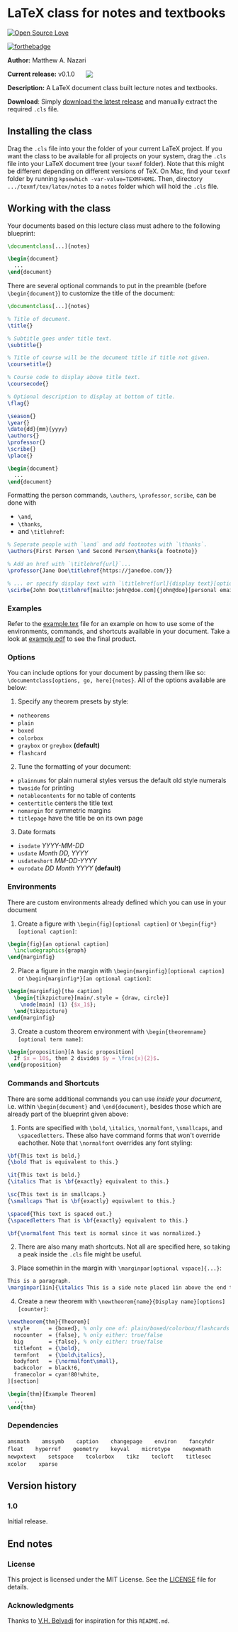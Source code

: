 # LaTeX class for notes and textbooks

[![Open Source Love](https://badges.frapsoft.com/os/mit/mit.svg?v=102)](https://github.com/ellerbrock/open-source-badge/)

[![forthebadge](https://forthebadge.com/images/badges/gluten-free.svg)](http://forthebadge.com)

**Author:** Matthew A. Nazari

**Current release:** v0.1.0 <a href="https://github.com/mattynaz/latex-notes/releases/latest"><img src="https://img.shields.io/badge/Download-latest%20release-brightgreen.svg" style="vertical-align: text-bottom;margin-left: 1.5em;"></a>

**Description:** A LaTeX document class built lecture notes and textbooks.

**Download**: Simply [download the latest release](https://github.com/mattynaz/latex-notes/releases/latest) and manually extract the required `.cls` file.

## Installing the class
Drag the `.cls` file into your the folder of your current LaTeX project. If you want the class to be available for all projects on your system, drag the `.cls` file into your LaTeX document tree (your `texmf` folder). Note that this might be different depending on different versions of TeX. On Mac, find your `texmf` folder by running `kpsewhich -var-value=TEXMFHOME`. Then, directory `.../texmf/tex/latex/notes` to a `notes` folder which will hold the `.cls` file. 

## Working with the class
Your documents based on this lecture class must adhere to the following blueprint:

```LaTeX
\documentclass[...]{notes}

\begin{document}
  ...
\end{document}
```

There are several optional commands to put in the preamble (before `\begin{document}`) to customize the title of the document:
```LaTeX
\documentclass[...]{notes}

% Title of document.
\title{}

% Subtitle goes under title text.
\subtitle{}

% Title of course will be the document title if title not given.
\coursetitle{}

% Course code to display above title text.
\coursecode{}

% Optional description to display at bottom of title.
\flag{}

\season{}
\year{}
\date{dd}{mm}{yyyy}
\authors{}
\professor{}
\scribe{}
\place{}

\begin{document}
  ...
\end{document}
```

Formatting the person commands, `\authors`, `\professor`, `scribe`, can be done with
- `\and`,
- `\thanks`,
- and `\titlehref`:
```LaTeX
% Seperate people with `\and` and add footnotes with `\thanks`.
\authors{First Person \and Second Person\thanks{a footnote}}

% Add an href with `\titlehref{url}`...
\professor{Jane Doe\titlehref{https://janedoe.com/}}

% ... or specify display text with `\titlehref[url]{display text}[optional display tag]`.
\scirbe{John Doe\titlehref[mailto:john@doe.com]{john@doe}[personal email]}
```

### Examples
Refer to the [example.tex](example/example.tex) file for an example on how to use some of the environments, commands, and shortcuts available in your document. Take a look at [example.pdf](example/example.pdf) to see the final product.

### Options
You can include options for your document by passing them like so: `\documentclass[options, go, here]{notes}`. All of the options available are below:

1. Specify any theorem presets by style:
- `notheorems`
- `plain`
- `boxed`
- `colorbox`
- `graybox` or `greybox` **(default)**
- `flashcard`

2. Tune the formatting of your document:
- `plainnums` for plain numeral styles versus the default old style numerals
- `twoside` for printing
- `notablecontents` for no table of contents
- `centertitle` centers the title text 
- `nomargin` for symmetric margins
- `titlepage` have the title be on its own page

3. Date formats
- `isodate` *YYYY-MM-DD*
- `usdate` *Month DD, YYYY*
- `usdateshort` *MM-DD-YYYY*
- `eurodate` *DD Month YYYY* **(default)**

### Environments
There are custom environments already defined which you can use in your document

1. Create a figure with `\begin{fig}[optional caption]` or `\begin{fig*}[optional caption]`:
```LaTeX
\begin{fig}[an optional caption]
  \includegraphics{graph}
\end{marginfig}
```

2. Place a figure in the margin with `\begin{marginfig}[optional caption]` or `\begin{marginfig*}[an optional caption]`:
```LaTeX
\begin{marginfig}[the caption]
  \begin{tikzpicture}[main/.style = {draw, circle}]
    \node[main] (1) {$x_1$};
  \end{tikzpicture}
\end{marginfig}
```

3. Create a custom theorem environment with `\begin{theoremname}[optional term name]`:
```LaTeX
\begin{proposition}[A basic proposition]
  If $x = 10$, then 2 divides $y = \frac{x}{2}$.
\end{proposition}
```

### Commands and Shortcuts
There are some additional commands you can use _inside your document_, i.e. within `\begin{document}` and `\end{document}`, besides those which are already part of the blueprint given above:

1. Fonts are specified with `\bold`, `\italics`, `\normalfont`, `\smallcaps`, and `\spacedletters`. These also have command forms that won't override eachother. Note that `\normalfont` overrides any font styling:
```LaTeX
\bf{This text is bold.}
{\bold That is equivalent to this.}

\it{This text is bold.}
{\italics That is \bf{exactly} equivalent to this.}

\sc{This text is in smallcaps.}
{\smallcaps That is \bf{exactly} equivalent to this.}

\spaced{This text is spaced out.}
{\spacedletters That is \bf{exactly} equivalent to this.}

\bf{\normalfont This text is normal since it was normalized.}
```

2. There are also many math shortcuts. Not all are specified here, so taking a peak inside the `.cls` file might be useful.
<!-- ```LaTeX
% Probability
$$
  \iid
  \E
  \Var
  \SD
  \MSE
  \bias
$$
% Probability
% Probability
``` -->

3. Place somethin in the margin with `\marginpar[optional vspace]{...}`:
```LaTeX
This is a paragraph.
\marginpar[1in]{\italics This is a side note placed 1in above the end the paragraph.}
```

4. Create a new theorem with `\newtheorem{name}{Display name}[options][counter]`:
```LaTeX
\newtheorem{thm}{Theorem}[
  style      = {boxed}, % only one of: plain/boxed/colorbox/flashcards
  nocounter  = {false}, % only either: true/false
  big        = {false}, % only either: true/false
  titlefont  = {\bold},
  termfont   = {\bold\italics},
  bodyfont   = {\normalfont\small},
  backcolor  = black!6,
  framecolor = cyan!80!white,
][section]

\begin{thm}[Example Theorem]
  ...
\end{thm}
```

### Dependencies
`amsmath` &nbsp;&nbsp;&nbsp;&nbsp;&nbsp; `amssymb` &nbsp;&nbsp;&nbsp;&nbsp;&nbsp; `caption` &nbsp;&nbsp;&nbsp;&nbsp;&nbsp; `changepage` &nbsp;&nbsp;&nbsp;&nbsp;&nbsp; `environ` &nbsp;&nbsp;&nbsp;&nbsp;&nbsp; `fancyhdr` &nbsp;&nbsp;&nbsp;&nbsp;&nbsp; `float` &nbsp;&nbsp;&nbsp;&nbsp;&nbsp; `hyperref` &nbsp;&nbsp;&nbsp;&nbsp;&nbsp; `geometry` &nbsp;&nbsp;&nbsp;&nbsp;&nbsp; `keyval` &nbsp;&nbsp;&nbsp;&nbsp;&nbsp; `microtype` &nbsp;&nbsp;&nbsp;&nbsp;&nbsp; `newpxmath` &nbsp;&nbsp;&nbsp;&nbsp;&nbsp; `newpxtext` &nbsp;&nbsp;&nbsp;&nbsp;&nbsp; `setspace` &nbsp;&nbsp;&nbsp;&nbsp;&nbsp; `tcolorbox` &nbsp;&nbsp;&nbsp;&nbsp;&nbsp; `tikz` &nbsp;&nbsp;&nbsp;&nbsp;&nbsp; `tocloft` &nbsp;&nbsp;&nbsp;&nbsp;&nbsp; `titlesec` &nbsp;&nbsp;&nbsp;&nbsp;&nbsp; `xcolor` &nbsp;&nbsp;&nbsp;&nbsp;&nbsp; `xparse` &nbsp;&nbsp;&nbsp;&nbsp;&nbsp;


## Version history
### 1.0
Initial release.

<!-- ## The road ahead
### Contributions -->

## End notes
### License
This project is licensed under the MIT License. See the [LICENSE](LICENSE) file for details.

### Acknowledgments
Thanks to [V.H. Belvadi](https://vhbelvadi.com/latex-lecture-notes-class/) for inspiration for this `README.md`.